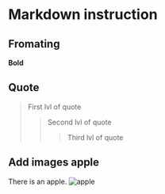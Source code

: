 # Markdown instruction

## Fromating

**Bold**

## Quote

> First lvl of quote
>> Second lvl of quote
>>> Third lvl of quote


## Add images apple
There is an apple.
![apple](apple.jpg)